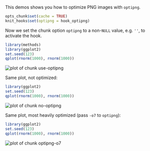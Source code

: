 This demos shows you how to optimize PNG images with `optipng`.


```r
opts_chunk$set(cache = TRUE)
knit_hooks$set(optipng = hook_optipng)
```


Now we set the chunk option `optipng` to a non-`NULL` value, e.g. `''`, to activate the hook.


```r
library(methods)
library(ggplot2)
set.seed(123)
qplot(rnorm(1000), rnorm(1000))
```

![plot of chunk use-optipng](http://animation.r-forge.r-project.org/knitr-ex/figure/035-optipng-use-optipng.png) 


Same plot, not optimized:


```r
library(ggplot2)
set.seed(123)
qplot(rnorm(1000), rnorm(1000))
```

![plot of chunk no-optipng](http://animation.r-forge.r-project.org/knitr-ex/figure/035-optipng-no-optipng.png) 


Same plot, most heavily optimized (pass `-o7` to `optipng`):


```r
library(ggplot2)
set.seed(123)
qplot(rnorm(1000), rnorm(1000))
```

![plot of chunk optipng-o7](http://animation.r-forge.r-project.org/knitr-ex/figure/035-optipng-optipng-o7.png) 

